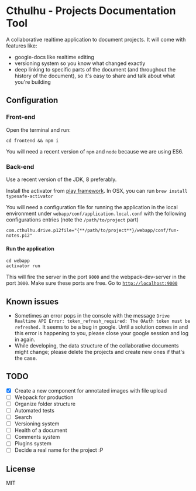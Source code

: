 # Cthulhu - Projects Documentation Tool

A collaborative realtime application to document projects. It will come with features like:

- google-docs like realtime editing
- versioning system so you know what changed exactly
- deep linking to specific parts of the document (and throughout the history of the document), so it's easy to share and talk about what you're building

## Configuration

### Front-end

Open the terminal and run:

```
cd frontend && npm i
```

You will need a recent version of `npm` and `node` because we are using ES6.

### Back-end

Use a recent version of the JDK, 8 preferably.

Install the activator from [play framework](https://www.playframework.com/download). In OSX, you can run `brew install typesafe-activator`

You will need a configuration file for running the application in the local environment under `webapp/conf/application.local.conf` with the following configurations entries (note the `/path/to/project` part)

```
com.cthulhu.drive.p12file="{**/path/to/project**}/webapp/conf/fun-notes.p12"
```

#### Run the application

```
cd webapp
activator run
```

This will fire the server in the port `9000` and the webpack-dev-server in the port `3000`. Make sure these ports are free. Go to [`http://localhost:9000`](http://localhost:9000)

## Known issues

- Sometimes an error pops in the console with the message `Drive Realtime API Error: token_refresh_required: The OAuth token must be refreshed.` It seems to be a bug in google. Until a solution comes in and this error is happening to you, please close your google session and log in again.
- While developing, the data structure of the collaborative documents might change; please delete the projects and create new ones if that's the case.

## TODO

- [x] Create a new component for annotated images with file upload
- [ ] Webpack for production
- [ ] Organize folder structure
- [ ] Automated tests
- [ ] Search
- [ ] Versioning system
- [ ] Health of a document
- [ ] Comments system
- [ ] Plugins system
- [ ] Decide a real name for the project :P

## License

MIT
